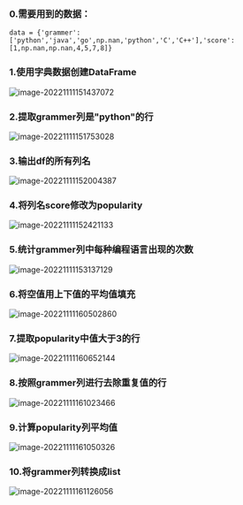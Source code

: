 ### 0.需要用到的数据：

```pytho
data = {'grammer':['python','java','go',np.nan,'python','C','C++'],'score':[1,np.nan,np.nan,4,5,7,8]}
```



### 1.使用字典数据创建DataFrame

![image-20221111151437072](C:\Users\ameng\AppData\Roaming\Typora\typora-user-images\image-20221111151437072.png)

### 2.提取grammer列是"python"的行

![image-20221111151753028](C:\Users\ameng\AppData\Roaming\Typora\typora-user-images\image-20221111151753028.png)

### 3.输出df的所有列名

![image-20221111152004387](C:\Users\ameng\AppData\Roaming\Typora\typora-user-images\image-20221111152004387.png)

### 4.将列名score修改为popularity

![image-20221111152421133](C:\Users\ameng\AppData\Roaming\Typora\typora-user-images\image-20221111152421133.png)

### 5.统计grammer列中每种编程语言出现的次数

![image-20221111153137129](C:\Users\ameng\AppData\Roaming\Typora\typora-user-images\image-20221111153137129.png)

### 6.将空值用上下值的平均值填充

![image-20221111160502860](C:\Users\ameng\AppData\Roaming\Typora\typora-user-images\image-20221111160502860.png)



### 7.提取popularity中值大于3的行

![image-20221111160652144](C:\Users\ameng\AppData\Roaming\Typora\typora-user-images\image-20221111160652144.png)

### 8.按照grammer列进行去除重复值的行

![image-20221111161023466](C:\Users\ameng\AppData\Roaming\Typora\typora-user-images\image-20221111161023466.png)

### 9.计算popularity列平均值

![image-20221111161050326](C:\Users\ameng\AppData\Roaming\Typora\typora-user-images\image-20221111161050326.png)



### 10.将grammer列转换成list

![image-20221111161126056](C:\Users\ameng\AppData\Roaming\Typora\typora-user-images\image-20221111161126056.png)


